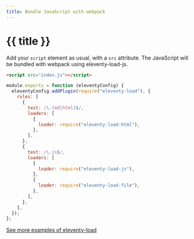 ```yaml
---
title: Bundle JavaScript with webpack
---
```


# {{ title }}

Add your `script` element as usual, with a `src` attribute. The JavaScript will be bundled with webpack using eleventy-load-js.

```html {data-file="index.html"}
<script src="index.js"></script>
```

```js {data-file=".eleventy.js"}
module.exports = function (eleventyConfig) {
  eleventyConfig.addPlugin(require("eleventy-load"), {
    rules: [
      {
        test: /\.(md|html)$/,
        loaders: [
          {
            loader: require("eleventy-load-html"),
          },
        ],
      },
      {
        test: /\.js$/,
        loaders: [
          {
            loader: require("eleventy-load-js"),
          },
          {
            loader: require("eleventy-load-file"),
          },
        ],
      },
    ],
  });
};
```

<div class="content__links">

[See more examples of eleventy-load](/examples/)

</div>
